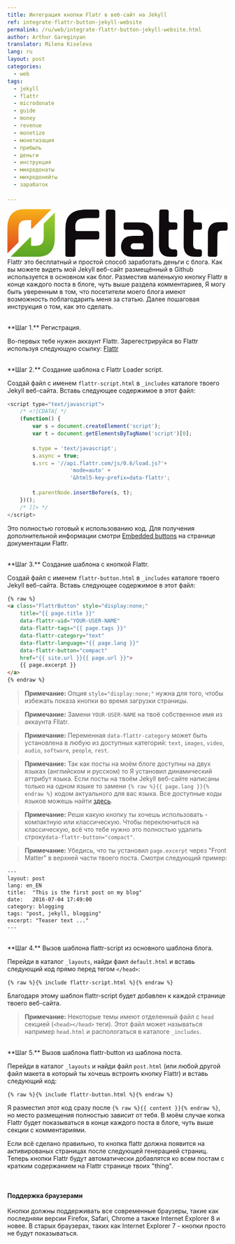 ```yaml
---
title: Интеграция кнопки Flatr в веб-сайт на Jekyll
ref: integrate-flattr-button-jekyll-website
permalink: /ru/web/integrate-flattr-button-jekyll-website.html
author: Arthur Gareginyan
translator: Milena Kiseleva
lang: ru
layout: post
categories:
  - web
tags:
  - jekyll
  - flattr
  - microdonate
  - guide
  - money
  - revenue
  - monetize
  - монетизация
  - прибыль
  - деньги
  - инструкция
  - микродонаты
  - микродонейты
  - зарабаток

---
```


![thumb](/images/thumbnail/flattr-logo.png)
Flattr это бесплатный и простой способ заработать деньги с блога. Как вы можете видеть мой Jekyll веб-сайт размещённый в Github используется в основном как блог. Разместив маленькую кнопку Flattr в конце каждого поста в блоге, чуть выше раздела комментариев, Я могу быть уверенным в том, что посетители моего блога имеют возможность поблагодарить меня за статью. Далее пошаговая инструкция о том, как это сделать.


<br>
**Шаг 1.** Регистрация.

Во-первых тебе нужен аккаунт Flattr. Зарегестрируйся во Flattr используя следующую ссылку: [Flattr](https://flattr.com/signup)


<br>
**Шаг 2.** Создание шаблона с Flattr Loader script.

Создай файл с именем `flattr-script.html` в `_includes` каталоге твоего Jekyll веб-сайта. Вставь следующее содержимое в этот файл:

```javascript
<script type="text/javascript">
    /* <![CDATA[ */
    (function() {
        var s = document.createElement('script');
        var t = document.getElementsByTagName('script')[0];

        s.type = 'text/javascript';
        s.async = true;
        s.src = '//api.flattr.com/js/0.6/load.js?'+
                    'mode=auto' +
                    '&html5-key-prefix=data-flattr';

        t.parentNode.insertBefore(s, t);
    })();
    /* ]]> */
</script>
```

Это полностью готовый к использованию код. Для получения дополнительной информации смотри [Embedded buttons](http://developers.flattr.net/button/) на странице документации Flattr.


<br>
**Шаг 3.** Создание шаблона с кнопкой Flattr.

Создай файл с именем `flattr-button.html` в `_includes` каталоге твоего Jekyll веб-сайта. Вставь следующее содержимое в этот файл:

```html
{% raw %}
<a class="FlattrButton" style="display:none;"
    title="{{ page.title }}"
    data-flattr-uid="YOUR-USER-NAME"
    data-flattr-tags="{{ page.tags }}"
    data-flattr-category="text"
    data-flattr-language="{{ page.lang }}"
    data-flattr-button="compact"
    href="{{ site.url }}{{ page.url }}">
    {{ page.excerpt }}
</a>
{% endraw %}
```

> **Примечание:** Опция `style="display:none;"` нужна для того, чтобы избежать показа кнопки во время загрузки страницы.

> **Примечание:** Замени `YOUR-USER-NAME` на твоё собственное имя из аккаунта Fllatr.

> **Примечание:** Переменная `data-flattr-category` может быть установлена в любую из доступных категорий: `text`, `images`, `video`, `audio`, `software`, `people`, `rest`.

> **Примечание:** Так как посты на моём блоге доступны на двух языках (английском и русском) то Я установил динамический аттрибут языка. Если посты на твоём Jekyll веб-сайте написаны только на одном языке то замени `{% raw %}{{ page.lang }}{% endraw %}` кодом актуального для вас языка. Все доступные коды языков можешь найти [здесь](https://api.flattr.com/rest/v2/languages.txt).

> **Примечание:** Реши какую кнопку ты хочешь использовать - компактную или классическую. Чтобы переключиться на классическую, всё что тебе нужно это полностью удалить строку`data-flattr-button="compact"`.

> **Примечание:** Убедись, что ты установил `page.excerpt` через "Front Matter" в верхней части твоего поста. Смотри следующий пример:

```
---
layout: post
lang: en_EN
title:  "This is the first post on my blog"
date:   2016-07-04 17:49:00
category: blogging
tags: "post, jekyll, blogging"
excerpt: "Teaser text ..."
---
```

<br>
**Шаг 4.** Вызов шаблона flattr-script из основного шаблона блога.

Перейди в каталог `_layouts`, найди фаил `default.html` и вставь следующий код прямо перед тегом `</head>`:

```
{% raw %}{% include flattr-script.html %}{% endraw %}
```

Благодаря этому шаблон flattr-script будет добавлен к каждой странице твоего веб-сайта.

> **Примечание:** Некоторые темы имеют отделенный файл с `head` секцией (`<head></head>` теги). Этот файл может называться например `head.html` и распологаться в каталоге `_includes`.

<br>
**Шаг 5.** Вызов шаблона flattr-button из шаблона поста.

Перейди в каталог `_layouts` и найди файл `post.html` (или любой другой файл макета в который ты хочешь встроить кнопку Flattr) и вставь следующий код:

```
{% raw %}{% include flattr-button.html %}{% endraw %}
```

Я разместил этот код сразу после `{% raw %}{{ content }}{% endraw %}`, но место размещения полностью зависит от тебя. В моём случае копка Flattr будет показываться в конце каждого поста в блоге, чуть выше секции с комментариями.

Если всё сделано правильно, то кнопка flattr должна появится на активированых страницах после следующей генерацией страниц. Теперь кнопки Flattr будут автоматически добавлятся ко всем постам с кратким содержанием на Flattr странице твоих "thing".


<br>

#### Поддержка браузерами

Кнопки должны поддерживать все современные браузеры, такие как последняяи версии Firefox, Safari, Chrome а также Internet Explorer 8 и новее. В старых браузерах, таких как Internet Explorer 7 - кнопки просто не будут показываться.
